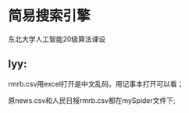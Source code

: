 # 简易搜索引擎
东北大学人工智能20级算法课设

## lyy:
rmrb.csv用excel打开是中文乱码，用记事本打开可以看；

原news.csv和人民日报rmrb.csv都在mySpider文件下;
